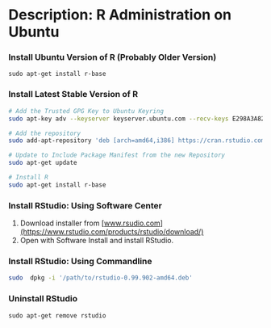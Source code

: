# Description: R Administration on Ubuntu

### Install Ubuntu Version of R (Probably Older Version)
```
sudo apt-get install r-base
```

### Install Latest Stable Version of R
```bash
# Add the Trusted GPG Key to Ubuntu Keyring
sudo apt-key adv --keyserver keyserver.ubuntu.com --recv-keys E298A3A825C0D65DFD57CBB651716619E084DAB9

# Add the repository
sudo add-apt-repository 'deb [arch=amd64,i386] https://cran.rstudio.com/bin/linux/ubuntu xenial/'

# Update to Include Package Manifest from the new Repository
sudo apt-get update

# Install R
sudo apt-get install r-base
```

### Install RStudio: Using Software Center
1. Download installer from [www.rsudio.com](https://www.rstudio.com/products/rstudio/download/)
2. Open with Software Install and install RStudio.

### Install RStudio: Using Commandline
```bash
sudo  dpkg -i '/path/to/rstudio-0.99.902-amd64.deb'
```

### Uninstall RStudio
```
sudo apt-get remove rstudio
```
